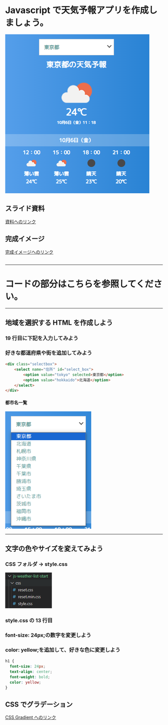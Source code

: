 # Javascript で天気予報アプリを作成しましょう。

![時計の表示](./imgs/Photo01.png)

## スライド資料

[資料へのリンク](https://drive.google.com/file/d/1_aLoDq9y9rH8JN2weMekYWoVhH14ES6_/view?usp=sharing)
<br>

## 完成イメージ

[完成イメージへのリンク](https://tec-yoshi-taka.github.io/js-weather-list-finish/)
<br><br>

---

# コードの部分はこちらを参照してください。

---

## 地域を選択する HTML を作成しよう

### 19 行目に下記を入力してみよう

### 好きな都道府県や街を追加してみよう

```HTML
<div class="selectbox">
	<select name="住所" id="select_box">
		<option value="tokyo" selected>東京都</option>
		<option value="hokkaido">北海道</option>
	</select>
</div>

```

#### 都市名一覧

![プルダウン表示](./imgs/Photo02.png)
<br>

---

## 文字の色やサイズを変えてみよう

### CSS フォルダ → style.css

![style.cssの場所](./imgs/Photo04.png)

### style.css の 13 行目

### font-size: 24px;の数字を変更しよう

### color: yellow;を追加して、好きな色に変更しよう

```CSS
h1 {
  font-size: 24px;
  text-align: center;
  font-weight: bold;
  color: yellow;
}
```

## CSS でグラデーション

[CSS Gradient へのリンク](https://cssgradient.io/)
